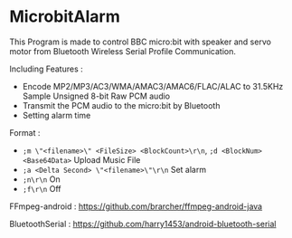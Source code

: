 # MicrobitAlarm

This Program is made to control BBC micro:bit with speaker and servo motor from Bluetooth Wireless Serial Profile Communication.

Including Features :
* Encode MP2/MP3/AC3/WMA/AMAC3/AMAC6/FLAC/ALAC to 31.5KHz Sample Unsigned 8-bit Raw PCM audio
* Transmit the PCM audio to the micro:bit by Bluetooth 
* Setting alarm time

Format :
* `;m \"<filename>\" <FileSize> <BlockCount>\r\n`, `;d <BlockNum> <Base64Data>` Upload Music File
* `;a <Delta Second> \"<filename>\"\r\n` Set alarm
* `;n\r\n` On
* `;f\r\n` Off


FFmpeg-android : https://github.com/brarcher/ffmpeg-android-java

BluetoothSerial : https://github.com/harry1453/android-bluetooth-serial
